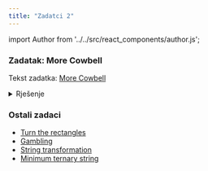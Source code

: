 ```yaml
---
title: "Zadatci 2"
---
```


import Author from '../../src/react_components/author.js';

<Author authorName='Petar Mihalj' githubUsername='PetarMihalj'/>

### Zadatak: More Cowbell

Tekst zadatka: [More Cowbell](https://codeforces.com/problemset/problem/604/B)

<details>
  <summary>
    Rješenje
  </summary>
  <div>
    Zamislite da imamo 10 zvona i 7 kutija. Ako stavljamo po jedno zvono u svaku kutiju počeviši od najvećeg, preostat će nam tri najmanja zvona koja ćemo morati raspodijeliti u kutije s prethodnima. Da bismo postigli najmanju moguću veličinu kutije, najveće od preostalih zvona stavit ćemo s najmanjim od zvona u kutijama i tako redom. Pri svakom stavljanju zvona u kutiju mjerimo veličinu kutije i pamtimo najveću izmjerenu. Složenost ovog algoritma je O(n), a spada u pohlepne algoritme. Više o pohlepnim algoritmima pročitajte <a target="_self" href="https://materijali.xfer.hr/docs/potpuno-pretrazivanje-i-pohlepni-pristupi/pohlepni-pristupi">ovdje</a>.
  </div>
</details>

### Ostali zadaci

-   [Turn the rectangles](https://codeforces.com/problemset/problem/1008/B)
-   [Gambling](https://codeforces.com/problemset/problem/1038/C)
-   [String transformation](https://codeforces.com/problemset/problem/946/C)
-   [Minimum ternary string](https://codeforces.com/problemset/problem/1009/B)
